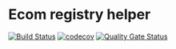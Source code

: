 # Ecom registry helper

[![Build Status](https://travis-ci.com/skosinskiy/ecom-registry.svg?branch=master)](https://travis-ci.org/skosinskiy/ecom-registry)
[![codecov](https://codecov.io/gh/skosinskiy/ecom-registry/branch/master/graph/badge.svg)](https://codecov.io/gh/skosinskiy/ecom-registry)
[![Quality Gate Status](https://sonarcloud.io/api/project_badges/measure?project=com.kosinskyi.ecom%3Aregistry&metric=alert_status)](https://sonarcloud.io/dashboard?id=com.kosinskyi.ecom%3Aregistry)